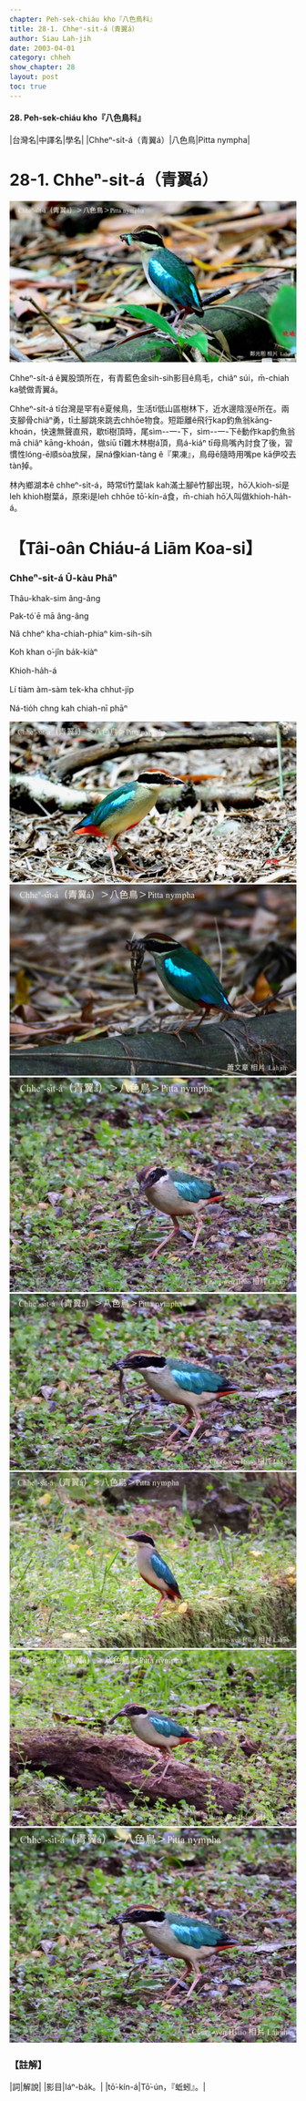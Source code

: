 ```yaml
---
chapter: Peh-sek-chiáu kho『八色鳥科』
title: 28-1. Chheⁿ-si̍t-á（青翼á）
author: Siau Lah-jih
date: 2003-04-01
category: chheh
show_chapter: 28
layout: post
toc: true
---
```


#### 28. Peh-sek-chiáu kho『八色鳥科』


|台灣名|中譯名|學名|
|Chheⁿ-si̍t-á（青翼á）|八色鳥|Pitta nympha|

# 28-1. Chheⁿ-si̍t-á（青翼á）

![](../too5/28/28-1-1.Chheⁿ-si̍t-á.jpg)


Chheⁿ-si̍t-á ê翼股頭所在，有青藍色金sih-sih影目ê鳥毛，chiâⁿ súi，m̄-chiah ka號做青翼á。

Chheⁿ-si̍t-á tī台灣是罕有ê夏候鳥，生活tī低山區樹林下，近水邊陰溼ê所在。兩支腳骨chiâⁿ勇，tī土腳跳來跳去chhōe物食。短距離ê飛行kap釣魚翁kāng-khoán，快速無聲直飛，歇tī樹頂時，尾sìm--一-下，sìm--一-下ê動作kap釣魚翁mā chiâⁿ kāng-khoán，做siū tī雜木林樹á頂，鳥á-kiáⁿ tī母鳥嘴內討食了後，習慣性lóng-ē順sòa放屎，屎ná像kian-tàng ê『果凍』，鳥母ē隨時用嘴pe kā伊咬去tàn掉。

林內鄉湖本ê chheⁿ-si̍t-á，時常tī竹葉lak kah滿土腳ê竹腳出現，hō͘人kioh-sī是leh khioh樹葉á，原來i是leh chhōe tō͘-kín-á食，m̄-chiah hō͘人叫做khioh-ha̍h-á。


# 【Tâi-oân Chiáu-á Liām Koa-si】

### **Chheⁿ-si̍t-á Ū-kàu Phāⁿ**

Thâu-khak-sim âng-âng

Pak-tó͘ ē mā âng-âng

Nâ chheⁿ kha-chiah-phiaⁿ kim-sih-sih

Koh khan o͘-jîn ba̍k-kiàⁿ

Khioh-ha̍h-á

Lí tiàm àm-sàm tek-kha chhut-ji̍p

Ná-tio̍h chng kah chiah-nī phāⁿ


![](../too5/28/28-1-2.Chheⁿ-si̍t-á.jpg)
![](../too5/28/28-1-3.Chheⁿ-si̍t-á.jpg)
![](../too5/28/28-1-4.Chheⁿ-si̍t-á.jpg)
![](../too5/28/28-1-5.Chheⁿ-si̍t-á.jpg)
![](../too5/28/28-1-6.Chheⁿ-si̍t-á.jpg)
![](../too5/28/28-1-7.Chheⁿ-si̍t-á.jpg)
![](../too5/28/28-1-8.Chheⁿ-si̍t-á.jpg)


### 【註解】

|詞|解說|
|影目|Iáⁿ-ba̍k。|
|tō͘-kín-á|Tō͘-ún，『蚯蚓』。|

